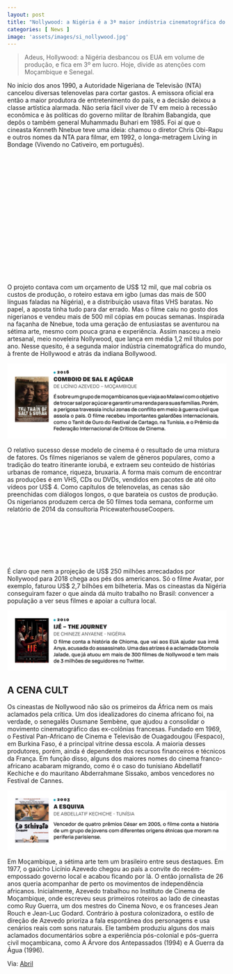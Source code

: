 ```yaml
---
layout: post
title: "Nollywood: a Nigéria é a 3ª maior indústria cinematográfica do mundo"
categories: [ News ]
image: 'assets/images/si_nollywood.jpg'
---
```


> Adeus, Hollywood: a Nigéria desbancou os EUA em volume de produção, e fica em 3º em lucro. Hoje, divide as atenções com Moçambique e Senegal.

No início dos anos 1990, a Autoridade Nigeriana de Televisão (NTA) cancelou diversas telenovelas para cortar gastos. A emissora oficial era então a maior produtora de entretenimento do país, e a decisão deixou a classe artística alarmada. Não seria fácil viver de TV em meio à recessão econômica e às políticas do governo militar de Ibrahim Babangida, que depôs o também general Muhammadu Buhari em 1985. Foi aí que o cineasta Kenneth Nnebue teve uma ideia: chamou o diretor Chris Obi-Rapu e outros nomes da NTA para filmar, em 1992, o longa-metragem Living in Bondage (Vivendo no Cativeiro, em português).

<!-- QUADRADO -->
<script async src="//pagead2.googlesyndication.com/pagead/js/adsbygoogle.js"></script>
<ins class="adsbygoogle"
style="display:inline-block;width:336px;height:280px"
data-ad-client="ca-pub-2838251107855362"
data-ad-slot="5351066970"></ins>
<script>
(adsbygoogle = window.adsbygoogle || []).push({});
</script>

O projeto contava com um orçamento de US$ 12 mil, que mal cobria os custos de produção, o roteiro estava em igbo (umas das mais de 500 línguas faladas na Nigéria), e a distribuição usava fitas VHS baratas. No papel, a aposta tinha tudo para dar errado. Mas o filme caiu no gosto dos nigerianos e vendeu mais de 500 mil cópias em poucas semanas. Inspirada na façanha de Nnebue, toda uma geração de entusiastas se aventurou na sétima arte, mesmo com pouca grana e experiência. Assim nasceu a meio artesanal, meio noveleira Nollywood, que lança em média 1,2 mil títulos por ano. Nesse quesito, é a segunda maior indústria cinematográfica do mundo, à frente de Hollywood e atrás da indiana Bollywood.

![Nollywood: a Nigéria é a 3ª maior indústria cinematográfica do mundo](/assets/images/si_nollywood_1.jpg)

O relativo sucesso desse modelo de cinema é o resultado de uma mistura de fatores. Os filmes nigerianos se valem de gêneros populares, como a tradição do teatro itinerante iorubá, e extraem seu conteúdo de histórias urbanas de romance, riqueza, bruxaria. A forma mais comum de encontrar as produções é em VHS, CDs ou DVDs, vendidos em pacotes de até oito vídeos por US$ 4. Como capítulos de telenovelas, as cenas são preenchidas com diálogos longos, o que barateia os custos de produção. Os nigerianos produzem cerca de 50 filmes toda semana, conforme um relatório de 2014 da consultoria PricewaterhouseCoopers.

<!-- MINI ANÚNCIO -->
<script async src="//pagead2.googlesyndication.com/pagead/js/adsbygoogle.js"></script>
<!-- Games Root -->
<ins class="adsbygoogle"
style="display:inline-block;width:730px;height:95px"
data-ad-client="ca-pub-2838251107855362"
data-ad-slot="5351066970"></ins>
<script>
(adsbygoogle = window.adsbygoogle || []).push({});
</script>


É claro que nem a projeção de US$ 250 milhões arrecadados por Nollywood para 2018 chega aos pés dos americanos. Só o filme Avatar, por exemplo, faturou US$ 2,7 bilhões em bilheteria. Mas os cineastas da Nigéria conseguiram fazer o que ainda dá muito trabalho no Brasil: convencer a população a ver seus filmes e apoiar a cultura local.

![Nollywood: a Nigéria é a 3ª maior indústria cinematográfica do mundo](/assets/images/si_nollywood_3.jpg)

## A CENA CULT

Os cineastas de Nollywood não são os primeiros da África nem os mais aclamados pela crítica. Um dos idealizadores do cinema africano foi, na verdade, o senegalês Ousmane Sembène, que ajudou a consolidar o movimento cinematográfico das ex-colônias francesas. Fundado em 1969, o Festival Pan-Africano de Cinema e Televisão de Ouagadougou (Fespaco), em Burkina Faso, é a principal vitrine dessa escola. A maioria desses produtores, porém, ainda é dependente dos recursos financeiros e técnicos da França. Em função disso, alguns dos maiores nomes do cinema franco-africano acabaram migrando, como é o caso do tunisiano Abdellatif Kechiche e do mauritano Abderrahmane Sissako, ambos vencedores no Festival de Cannes.

<!-- RETANGULO LARGO 2 -->
<script async src="//pagead2.googlesyndication.com/pagead/js/adsbygoogle.js"></script>
<ins class="adsbygoogle"
style="display:block; text-align:center;"
data-ad-layout="in-article"
data-ad-format="fluid"
data-ad-client="ca-pub-2838251107855362"
data-ad-slot="8549252987"></ins>
<script>
(adsbygoogle = window.adsbygoogle || []).push({});
</script>

![Nollywood: a Nigéria é a 3ª maior indústria cinematográfica do mundo](/assets/images/si_nollywood_2.jpg)

Em Moçambique, a sétima arte tem um brasileiro entre seus destaques. Em 1977, o gaúcho Licínio Azevedo chegou ao país a convite do recém-empossado governo local e acabou ficando por lá. O então jornalista de 26 anos queria acompanhar de perto os movimentos de independência africanos. Inicialmente, Azevedo trabalhou no Instituto de Cinema de Moçambique, onde escreveu seus primeiros roteiros ao lado de cineastas como Ruy Guerra, um dos mestres do Cinema Novo, e os franceses Jean Rouch e Jean-Luc Godard. Contrário à postura colonizadora, o estilo de direção de Azevedo prioriza a fala espontânea dos personagens e usa cenários reais com sons naturais. Ele também produziu alguns dos mais aclamados documentários sobre a experiência pós-colonial e pós-guerra civil moçambicana, como A Árvore dos Antepassados (1994) e A Guerra da Água (1996).


<!-- RETANGULO LARGO -->
<script async src="https://pagead2.googlesyndication.com/pagead/js/adsbygoogle.js"></script>
<!-- Informat -->
<ins class="adsbygoogle"
style="display:block"
data-ad-client="ca-pub-2838251107855362"
data-ad-slot="2327980059"
data-ad-format="auto"
data-full-width-responsive="true"></ins>
<script>
(adsbygoogle = window.adsbygoogle || []).push({});
</script>


Via: [Abril](https://super.abril.com.br/cultura/nollywood-a-nigeria-e-a-3a-maior-industria-cinematografica-do-mundo/)

